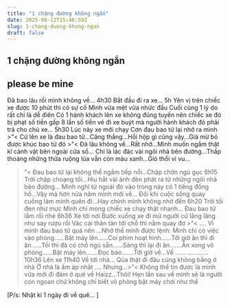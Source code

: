 ```yaml
---
title: "1 chặng đường không ngắn"
date: 2025-06-12T15:46:59Z
slug: 1-chang-duong-khong-ngan
draft: false
---
```


## 1 chặng đường không ngắn

## please be mine

Đã bao lâu rồi mình không về... 
4h30
Bắt đầu đi ra xe...
5h
Yên vị trên chiếc xe được 10 phút thì có sự cố
Mình vừa mệt vừa nhức đầu
Cuối cùng 1 lý do rất chi là dễ điên
Có 1 hành khách lên xe không đúng tuyến nên chiếc xe đó bị phạt số tiền gấp 8 lần số tiền vé đi xe buýt mà người hành khách đó phải trả cho chủ xe...
5h30
Lúc này xe mới chạy
Cơn đau bao tử lại nhớ ra mình >"< Cứ lên xe là đau bao tử...Căng thẳng...Hồi hộp gì cũng vậy...Giá mừ bỏ được khúc bao tử đó >"<
Đã lâu không về...Rất nhớ...Mình muốn ngắm thật kĩ cảnh vật bên ngoài cửa sổ...
Chỉ là lác đác vài ngôi nhà bên đường...Thấp thoáng những thửa ruộng lúa vẫn còn màu xanh...Gió thổi vi vu...
>"< Đau bao tử lại không thể ngắm tiếp nổi...Chập chờn ngủ gục
6h15
Trời chập choạng tối...Hiu hắt vài ánh đèn phát ra từ những ngôi nhà bên đường...
Mình nghĩ từ ngoài đó vào trong này có 1 tiếng đồng hồ...Vậy mà hơn nửa năm mình mới về... Đôi khi cuộc sống quay cuồng làm mình quên đi...Hay chính mình không nhớ đến 
6h20
Trời tối đen như mực
Mình chỉ mong chiếc xe chạy thật nhanh...
Đau bao tử lắm rồi nhé 
6h36
Xe tới nơi
Bước xuống xe đi mừ người cứ lâng lâng như say rượu rồi 
Vác cái thân tàn tới chỗ thì nằm quay đơ >"<
....
Vì mình đau bao tử quá nên  ...Nhờ thế mình được lệnh: Mình chỉ có việc vào phòng......Bật máy lên......Coi phim hoạt hình......Tới giờ ăn thì đi ăn......Tối thì đã có chỗ ngủ sẵn......Sáng thì lại đi ăn.......Ăn xong vô phòng......Bật máy lên.......Đọc báo.......Tới giờ về...Về ......
............
10h36
Lên xe
11h40
Về tới nhà...
Qủa thật đi đâu cũng không bằng ở nhà Ở nhà là ấm áp nhất 
....
Nhưng...>"< Không thể tin được là mình vừa mới đi đám ở quê về 
Haizz...Thôi!  Hẹn lần sau về mình sẽ là người con ngoan chứ không chỉ biết vô phòng bật máy chơi như thế 
 
[P/s: Nhật kí 1 ngày đi về quê... ]